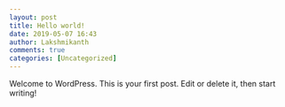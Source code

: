 ```yaml
---
layout: post
title: Hello world!
date: 2019-05-07 16:43
author: Lakshmikanth
comments: true
categories: [Uncategorized]
---
```

<!-- wp:paragraph -->
<p>Welcome to WordPress. This is your first post. Edit or delete it, then start writing!</p>
<!-- /wp:paragraph -->
